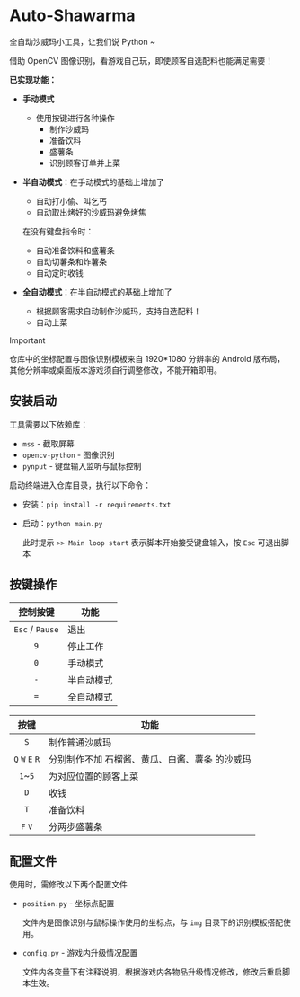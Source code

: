 # Auto-Shawarma

全自动沙威玛小工具，让我们说 Python ~

借助 OpenCV 图像识别，看游戏自己玩，即使顾客自选配料也能满足需要！

**已实现功能：**

- **手动模式**
  - 使用按键进行各种操作
    - 制作沙威玛
    - 准备饮料
    - 盛薯条
    - 识别顾客订单并上菜

- **半自动模式**：在手动模式的基础上增加了
  - 自动打小偷、叫乞丐
  - 自动取出烤好的沙威玛避免烤焦

  在没有键盘指令时：
  - 自动准备饮料和盛薯条
  - 自动切薯条和炸薯条
  - 自动定时收钱

- **全自动模式**：在半自动模式的基础上增加了
  - 根据顾客需求自动制作沙威玛，支持自选配料！
  - 自动上菜

> [!IMPORTANT]
> 仓库中的坐标配置与图像识别模板来自 1920*1080 分辨率的 Android 版布局，其他分辨率或桌面版本游戏须自行调整修改，不能开箱即用。


## 安装启动

工具需要以下依赖库：
- `mss` - 截取屏幕
- `opencv-python` - 图像识别
- `pynput` - 键盘输入监听与鼠标控制

启动终端进入仓库目录，执行以下命令：

- 安装：`pip install -r requirements.txt`

- 启动：`python main.py`

    此时提示 `>> Main loop start` 表示脚本开始接受键盘输入，按 `Esc` 可退出脚本


## 按键操作

|    控制按键     | 功能       |
| :-------------: | ---------- |
| `Esc` / `Pause` | 退出       |
|       `9`       | 停止工作   |
|       `0`       | 手动模式   |
|       `-`       | 半自动模式 |
|       `=`       | 全自动模式 |

|      按键       | 功能                                           |
| :-------------: | ---------------------------------------------- |
|       `S`       | 制作普通沙威玛                                 |
| `Q` `W` `E` `R` | 分别制作不加 石榴酱、黄瓜、白酱、薯条 的沙威玛 |
|     `1`~`5`     | 为对应位置的顾客上菜                           |
|       `D`       | 收钱                                           |
|       `T`       | 准备饮料                                       |
|     `F` `V`     | 分两步盛薯条                                   |


## 配置文件

使用时，需修改以下两个配置文件

- `position.py` - 坐标点配置

    文件内是图像识别与鼠标操作使用的坐标点，与 `img` 目录下的识别模板搭配使用。

- `config.py` - 游戏内升级情况配置

    文件内各变量下有注释说明，根据游戏内各物品升级情况修改，修改后重启脚本生效。
